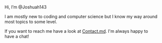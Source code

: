 Hi, I’m @Joshuah143

I am mostly new to coding and computer science but I know my way around most topics to some level. 

If you want to reach me have a look at [Contact.md](https://github.com/Joshuah143/Joshuah143/blob/main/Contact.md). I'm always happy to have a chat!
